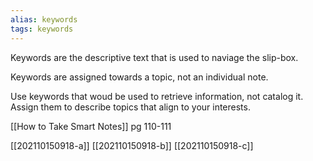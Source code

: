 ```yaml
---
alias: keywords
tags: keywords
---
```


Keywords are the descriptive text that is used to naviage the slip-box.

Keywords are assigned towards a topic, not an individual note.  

Use keywords that woud be used to retrieve information, not catalog it. Assign them to describe topics that align to your interests.

[[How to Take Smart Notes]] pg 110-111

[[202110150918-a]]
[[202110150918-b]]
[[202110150918-c]]